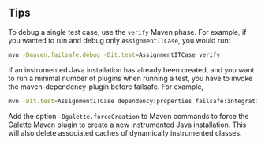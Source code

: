 ## Tips

To debug a single test case, use the `verify` Maven phase.
For example, if you wanted to run and debug only `AssignmentITCase`, you would run:

```bash
mvn -Dmaven.failsafe.debug -Dit.test=AssignmentITCase verify
```

If an instrumented Java installation has already been created, and you want to run a minimal number of plugins when
running a test, you have to invoke the maven-dependency-plugin before failsafe.
For example,
```bash
mvn -Dit.test=AssignmentITCase dependency:properties failsafe:integration-test
```

Add the option `-Dgalette.forceCreation` to Maven commands to force the Galette Maven plugin to create a
new instrumented Java installation.
This will also delete associated caches of dynamically instrumented classes.